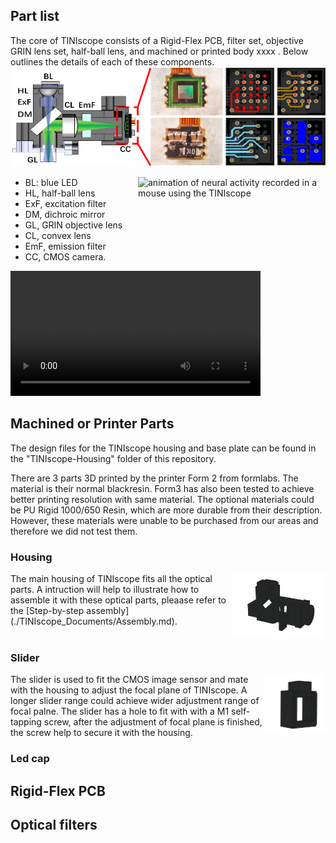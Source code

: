 ## Part list 


 <!-- For details on options of how to purchase/produce these components, go to the Part Procurement page of this wiki. -->

The core of TINIscope consists of a Rigid-Flex PCB, filter set, objective GRIN lens set, half-ball lens, and machined or printed body xxxx . Below outlines the details of each of these components.
![Section diagram of TINIscope](../assets/tiniscope_diagram.png)

<img src="https://github.com/zhoupc/TINIscope/assets/51817953/3250388c-eef1-4473-91dc-a9a9d50e34c2" alt="animation of neural activity recorded in a mouse using the TINIscope" width="300" align="right" />

* BL: blue LED
* HL, half-ball lens
* ExF, excitation filter
* DM, dichroic mirror
* GL, GRIN objective lens
* CL, convex lens
* EmF, emission filter
* CC, CMOS camera.


<video src="../assets/tiniscope_parts.mp4" controls title="Title" width=400></video>
## Machined or Printer Parts 
The design files for the TINIscope housing and base plate can be found in the "TINIscope-Housing" folder of this repository. 

There are 3 parts 3D printed by the printer Form 2 from formlabs. The material is their normal blackresin. Form3 has also been tested to achieve better printing resolution with same material. The optional materials could be PU Rigid 1000/650 Resin, which are more durable from their description. However, these materials were unable to be purchased from our areas and therefore we did not test them.

### Housing
<img src="../assets/parts of head scope/housing.png" alt="housing" width="150" align="right" />
The main housing of TINIscope fits all the optical parts. A intruction will help to illustrate how to assemble it with these optical parts, pleaase refer to the [Step-by-step assembly](./TINIscope_Documents/Assembly.md).
<br><br>

### Slider
<img src="../assets/parts of head scope/slider.png" alt="housing" width="100" align="right" />
The slider is used to fit the CMOS image sensor and mate with the housing to adjust the focal plane of TINIscope. A longer slider range could achieve wider adjustment range of focal palne. The slider has a hole to fit with with a M1 self-tapping screw, after the adjustment of focal plane is finished, the screw help to secure it with the housing.

### Led cap

## Rigid-Flex PCB 

## Optical filters 
